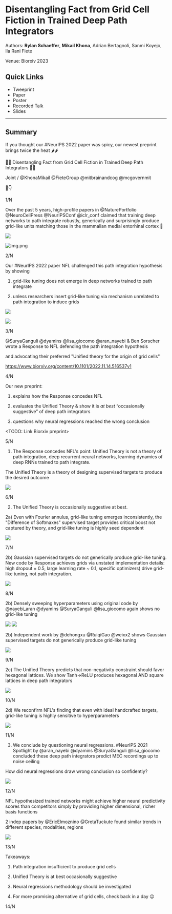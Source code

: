 # Disentangling Fact from Grid Cell Fiction in Trained Deep Path Integrators

Authors: **Rylan Schaeffer**, **Mikail Khona**, Adrian Bertagnoli, Sanmi Koyejo, Ila Rani Fiete

Venue: Biorxiv 2023

## Quick Links

- Tweeprint
- Paper
- Poster
- Recorded Talk
- Slides

-----

## Summary

If you thought our #NeurIPS 2022 paper was spicy, our newest preprint brings twice the heat 🌶️🌶️

🤔🧠 Disentangling Fact from Grid Cell Fiction in Trained Deep Path Integrators 🤔🧠

Joint / @KhonaMikail @FieteGroup @mitbrainandcog @mcgovernmit

🧵👇

1/N

Over the past 5 years, high-profile papers in @NaturePortfolio @NeuroCellPress @NeurIPSConf  @iclr_conf
claimed that training deep networks to path integrate robustly, generically and surprisingly produce grid-like units
matching those in the mammalian medial entorhinal cortex 🧠

![](img_01.png)

![img.png](img.png)

2/N

Our #NeurIPS 2022 paper NFL challenged this path integration hypothesis by showing

1) grid-like tuning does not emerge in deep networks trained to path integrate

2) unless researchers insert grid-like tuning via mechanism unrelated to path integration to induce grids

![](img_02.jpg)

![](img_03.jpg)

3/N

@SuryaGanguli @dyamins @lisa_giocomo @aran_nayebi & Ben Sorscher wrote a Response to NFL defending the path integration hypothesis

and advocating their preferred "Unified theory for the origin of grid cells"

https://www.biorxiv.org/content/10.1101/2022.11.14.516537v1

4/N

Our new preprint: 

1. explains how the Response concedes NFL

2. evaluates the Unified Theory & show it is _at best_ “occasionally suggestive” of deep path integrators

3. questions why neural regressions reached the wrong conclusion

<TODO: Link Biorxiv preprint>
 
5/N

1. The Response concedes NFL's point: Unified Theory is not a theory of path integration, deep recurrent neural networks, learning dynamics of deep RNNs trained to path integrate.

The Unified Theory is a theory of designing supervised targets to produce the desired outcome

![](img_04.png)

6/N

2. The Unified Theory is occasionally suggestive at best.

2a) Even with Fourier annulus, grid-like tuning emerges inconsistently, the "Difference of Softmaxes" supervised target provides critical boost not captured by theory, and grid-like tuning is highly seed dependent

![](img_05.png)

7/N

2b) Gaussian supervised targets do not generically produce grid-like tuning. New code by Response achieves grids via unstated implementation details: high dropout = 0.5, large learning rate ~ 0.1, specific optimizers) drive grid-like tuning, not path integration.

![](img_06.png)

8/N

2b) Densely sweeping hyperparameters using original code by @nayebi_aran @dyamins @SuryaGanguli @lisa_giocomo again shows no grid-like tuning

![](img_07.png)
![](img_08.png)

2b) Independent work by @dehongxu @RuiqiGao @weixx2 shows Gaussian supervised targets do not generically produce grid-like tuning

![](img_09.png)

9/N

2c) The Unified Theory predicts that non-negativity constraint should favor hexagonal lattices. We show Tanh->ReLU produces hexagonal AND square lattices in deep path integrators

![](img_10.png)

10/N

2d) We reconfirm NFL's finding that even with ideal handcrafted targets, grid-like tuning is highly sensitive to hyperparameters

![](img_11.png)

11/N

3. We conclude by questioning neural regressions.  #NeurIPS 2021 Spotlight by @aran_nayebi @dyamins @SuryaGanguli @lisa_giocomo concluded these deep path integrators predict MEC recordings up to noise ceiling

How did neural regressions draw wrong conclusion so confidently?

![](img_12.png)

12/N

NFL hypothesized trained networks might achieve higher neural predictivity scores than
competitors simply by providing higher dimensional, richer basis functions

2 indep papers by @EricElmoznino @GretaTuckute found similar trends in different species, modalities, regions

![](img_13.png)

13/N

Takeaways:

1. Path integration insufficient to produce grid cells

2. Unified Theory is at best occasionally suggestive

3. Neural regressions methodology should be investigated

4. For more promising alternative of grid cells, check back in a day 😉

14/N

